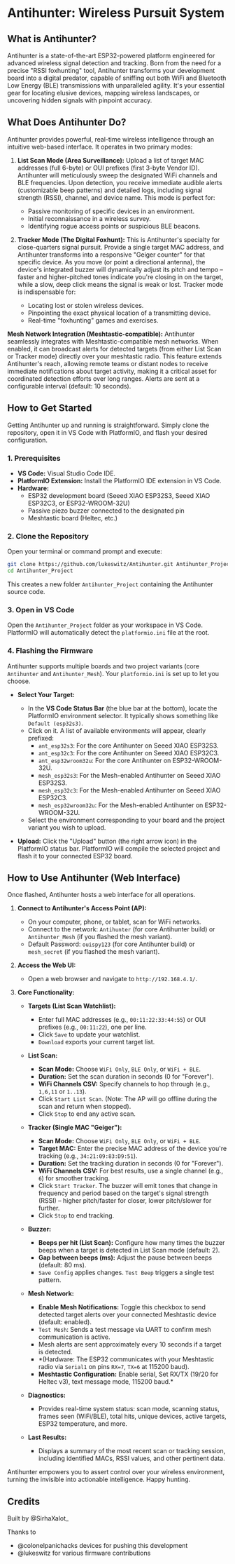 # Antihunter: Wireless Pursuit System

## What is Antihunter?

Antihunter is a state-of-the-art ESP32-powered platform engineered for advanced wireless signal detection and tracking. Born from the need for a precise "RSSI foxhunting" tool, Antihunter transforms your development board into a digital predator, capable of sniffing out both WiFi and Bluetooth Low Energy (BLE) transmissions with unparalleled agility. It's your essential gear for locating elusive devices, mapping wireless landscapes, or uncovering hidden signals with pinpoint accuracy.

## What Does Antihunter Do?

Antihunter provides powerful, real-time wireless intelligence through an intuitive web-based interface. It operates in two primary modes:

1.  **List Scan Mode (Area Surveillance):**
    Upload a list of target MAC addresses (full 6-byte) or OUI prefixes (first 3-byte Vendor ID). Antihunter will meticulously sweep the designated WiFi channels and BLE frequencies. Upon detection, you receive immediate audible alerts (customizable beep patterns) and detailed logs, including signal strength (RSSI), channel, and device name. This mode is perfect for:
    *   Passive monitoring of specific devices in an environment.
    *   Initial reconnaissance in a wireless survey.
    *   Identifying rogue access points or suspicious BLE beacons.

2.  **Tracker Mode (The Digital Foxhunt):**
    This is Antihunter's specialty for close-quarters signal pursuit. Provide a single target MAC address, and Antihunter transforms into a responsive "Geiger counter" for that specific device. As you move (or point a directional antenna), the device's integrated buzzer will dynamically adjust its pitch and tempo – faster and higher-pitched tones indicate you're closing in on the target, while a slow, deep click means the signal is weak or lost. Tracker mode is indispensable for:
    *   Locating lost or stolen wireless devices.
    *   Pinpointing the exact physical location of a transmitting device.
    *   Real-time "foxhunting" games and exercises.

**Mesh Network Integration (Meshtastic-compatible):**
Antihunter seamlessly integrates with Meshtastic-compatible mesh networks. When enabled, it can broadcast alerts for detected targets (from either List Scan or Tracker mode) directly over your meshtastic radio. This feature extends Antihunter's reach, allowing remote teams or distant nodes to receive immediate notifications about target activity, making it a critical asset for coordinated detection efforts over long ranges. Alerts are sent at a configurable interval (default: 10 seconds).

## How to Get Started

Getting Antihunter up and running is straightforward. Simply clone the repository, open it in VS Code with PlatformIO, and flash your desired configuration.

### 1. Prerequisites

*   **VS Code:** Visual Studio Code IDE.
*   **PlatformIO Extension:** Install the PlatformIO IDE extension in VS Code.
*   **Hardware:** 
    - ESP32 development board (Seeed XIAO ESP32S3, Seeed XIAO ESP32C3, or ESP32-WROOM-32U)
    - Passive piezo buzzer connected to the designated pin
    - Meshtastic board (Heltec, etc.)


### 2. Clone the Repository

Open your terminal or command prompt and execute:

```bash
git clone https://github.com/lukeswitz/Antihunter.git Antihunter_Project
cd Antihunter_Project
```

This creates a new folder `Antihunter_Project` containing the Antihunter source code.

### 3. Open in VS Code

Open the `Antihunter_Project` folder as your workspace in VS Code. PlatformIO will automatically detect the `platformio.ini` file at the root.

### 4. Flashing the Firmware

Antihunter supports multiple boards and two project variants (core `Antihunter` and `Antihunter_Mesh`). Your `platformio.ini` is set up to let you choose.

*   **Select Your Target:**
    *   In the **VS Code Status Bar** (the blue bar at the bottom), locate the PlatformIO environment selector. It typically shows something like `Default (esp32s3)`.
    *   Click on it. A list of available environments will appear, clearly prefixed:
        *   `ant_esp32s3`: For the core Antihunter on Seeed XIAO ESP32S3.
        *   `ant_esp32c3`: For the core Antihunter on Seeed XIAO ESP32C3.
        *   `ant_esp32wroom32u`: For the core Antihunter on ESP32-WROOM-32U.
        *   `mesh_esp32s3`: For the Mesh-enabled Antihunter on Seeed XIAO ESP32S3.
        *   `mesh_esp32c3`: For the Mesh-enabled Antihunter on Seeed XIAO ESP32C3.
        *   `mesh_esp32wroom32u`: For the Mesh-enabled Antihunter on ESP32-WROOM-32U.
    *   Select the environment corresponding to your board and the project variant you wish to upload.

*   **Upload:** Click the "Upload" button (the right arrow icon) in the PlatformIO status bar. PlatformIO will compile the selected project and flash it to your connected ESP32 board.

## How to Use Antihunter (Web Interface)

Once flashed, Antihunter hosts a web interface for all operations.

1.  **Connect to Antihunter's Access Point (AP):**
    *   On your computer, phone, or tablet, scan for WiFi networks.
    *   Connect to the network: `Antihunter` (for core Antihunter build) or `Antihunter_Mesh` (if you flashed the mesh variant).
    *   Default Password: `ouispy123` (for core Antihunter build) or `mesh_secret` (if you flashed the mesh variant).

2.  **Access the Web UI:**
    *   Open a web browser and navigate to `http://192.168.4.1/`.

3.  **Core Functionality:**

    *   **Targets (List Scan Watchlist):**
        *   Enter full MAC addresses (e.g., `00:11:22:33:44:55`) or OUI prefixes (e.g., `00:11:22`), one per line.
        *   Click `Save` to update your watchlist.
        *   `Download` exports your current target list.

    *   **List Scan:**
        *   **Scan Mode:** Choose `WiFi Only`, `BLE Only`, or `WiFi + BLE`.
        *   **Duration:** Set the scan duration in seconds (0 for "Forever").
        *   **WiFi Channels CSV:** Specify channels to hop through (e.g., `1,6,11` or `1..13`).
        *   Click `Start List Scan`. (Note: The AP will go offline during the scan and return when stopped).
        *   Click `Stop` to end any active scan.

    *   **Tracker (Single MAC "Geiger"):**
        *   **Scan Mode:** Choose `WiFi Only`, `BLE Only`, or `WiFi + BLE`.
        *   **Target MAC:** Enter the precise MAC address of the device you're tracking (e.g., `34:21:09:83:D9:51`).
        *   **Duration:** Set the tracking duration in seconds (0 for "Forever").
        *   **WiFi Channels CSV:** For best results, use a single channel (e.g., `6`) for smoother tracking.
        *   Click `Start Tracker`. The buzzer will emit tones that change in frequency and period based on the target's signal strength (RSSI) – higher pitch/faster for closer, lower pitch/slower for further.
        *   Click `Stop` to end tracking.

    *   **Buzzer:**
        *   **Beeps per hit (List Scan):** Configure how many times the buzzer beeps when a target is detected in List Scan mode (default: 2).
        *   **Gap between beeps (ms):** Adjust the pause between beeps (default: 80 ms).
        *   `Save Config` applies changes. `Test Beep` triggers a single test pattern.

    *   **Mesh Network:**
        *   **Enable Mesh Notifications:** Toggle this checkbox to send detected target alerts over your connected Meshtastic device (default: enabled).
        *   `Test Mesh`: Sends a test message via UART to confirm mesh communication is active.
        *   Mesh alerts are sent approximately every 10 seconds if a target is detected.
        *   *(Hardware: The ESP32 communicates with your Meshtastic radio via `Serial1` on pins `RX=7`, `TX=6` at 115200 baud).
        *   **Meshtastic Configuration:** Enable serial, Set RX/TX (19/20 for Heltec v3), text message mode, 115200 baud.*
        
    *   **Diagnostics:**
        *   Provides real-time system status: scan mode, scanning status, frames seen (WiFi/BLE), total hits, unique devices, active targets, ESP32 temperature, and more.

    *   **Last Results:**
        *   Displays a summary of the most recent scan or tracking session, including identified MACs, RSSI values, and other pertinent data.

Antihunter empowers you to assert control over your wireless environment, turning the invisible into actionable intelligence. Happy hunting.

## Credits

Built by @SirhaXalot_

Thanks to 

- @colonelpanichacks devices for pushing this development
- @lukeswitz for various firmware contributions